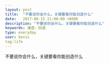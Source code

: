 ```yaml
---
layout: post
title:  "不要说你会什么，关键要看你能创造什么"
date:   2017-08-15 21:00:00 +0800
description: "不要说你会什么，关键要看你能创造什么"
keywords: 谦虚，创造
type: everyday
user: kevis
tag:life
---
```

不要说你会什么，关键要看你能创造什么


